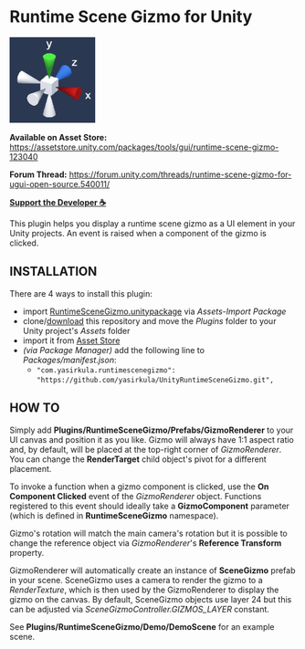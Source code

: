 # Runtime Scene Gizmo for Unity

![screenshot](Images/screenshot.png)

**Available on Asset Store:** https://assetstore.unity.com/packages/tools/gui/runtime-scene-gizmo-123040

**Forum Thread:** https://forum.unity.com/threads/runtime-scene-gizmo-for-ugui-open-source.540011/

**[Support the Developer ☕](https://yasirkula.itch.io/unity3d)**

This plugin helps you display a runtime scene gizmo as a UI element in your Unity projects. An event is raised when a component of the gizmo is clicked.

## INSTALLATION

There are 4 ways to install this plugin:

- import [RuntimeSceneGizmo.unitypackage](https://github.com/yasirkula/UnityRuntimeSceneGizmo/releases) via *Assets-Import Package*
- clone/[download](https://github.com/yasirkula/UnityRuntimeSceneGizmo/archive/master.zip) this repository and move the *Plugins* folder to your Unity project's *Assets* folder
- import it from [Asset Store](https://assetstore.unity.com/packages/tools/gui/runtime-scene-gizmo-123040)
- *(via Package Manager)* add the following line to *Packages/manifest.json*:
  - `"com.yasirkula.runtimescenegizmo": "https://github.com/yasirkula/UnityRuntimeSceneGizmo.git",`

## HOW TO

Simply add **Plugins/RuntimeSceneGizmo/Prefabs/GizmoRenderer** to your UI canvas and position it as you like. Gizmo will always have 1:1 aspect ratio and, by default, will be placed at the top-right corner of *GizmoRenderer*. You can change the **RenderTarget** child object's pivot for a different placement.

To invoke a function when a gizmo component is clicked, use the **On Component Clicked** event of the *GizmoRenderer* object. Functions registered to this event should ideally take a **GizmoComponent** parameter (which is defined in **RuntimeSceneGizmo** namespace).

Gizmo's rotation will match the main camera's rotation but it is possible to change the reference object via *GizmoRenderer*'s **Reference Transform** property.

GizmoRenderer will automatically create an instance of **SceneGizmo** prefab in your scene. SceneGizmo uses a camera to render the gizmo to a *RenderTexture*, which is then used by the GizmoRenderer to display the gizmo on the canvas. By default, SceneGizmo objects use layer 24 but this can be adjusted via *SceneGizmoController.GIZMOS_LAYER* constant.

See **Plugins/RuntimeSceneGizmo/Demo/DemoScene** for an example scene.
